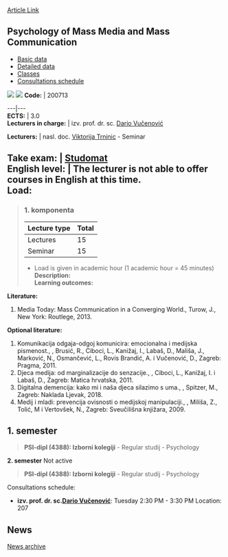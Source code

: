 [Article Link](https://www.fhs.hr/en/course/pommamc_b)

## Psychology of Mass Media and Mass Communication
  * [Basic data](https://www.fhs.hr/en/course/pommamc_b#v1id-523821_1413_1_0 "Basic data")
  * [Detailed data](https://www.fhs.hr/en/course/pommamc_b#v1id-523821_1413_1_1 "Detailed data")
  * [Classes](https://www.fhs.hr/en/course/pommamc_b#v1id-523821_1413_1_2 "Classes")
  * [Consultations schedule](https://www.fhs.hr/en/course/pommamc_b#v1id-523821_1413_1_3 "Consultations schedule")


[![](https://www.fhs.hr/img/flags/gif/hr.gif)](https://www.fhs.hr/predmet/pmmmk_a) [![](https://www.fhs.hr/img/flags/gif/gb.gif)](https://www.fhs.hr/en/course/pommamc_b)
**Code:** |  200713  
  
---|---  
**ECTS:** |  3.0   
**Lecturers in charge:** |  izv. prof. dr. sc. [Dario Vučenović](https://www.fhs.hr/staff/dario.vucenovic)   
  
**Lecturers:** |  nasl. doc. [Viktorija Trninic](https://www.fhs.hr/djelatnik/viktorija.trninic) - Seminar  
  
**Take exam:** |  [Studomat](http://www.isvu.hr/studomat)  
**English level:** |  The lecturer is not able to offer courses in English at this time.   
**Load:**  
---  
> ### 1. komponenta
> | Lecture type | Total  
> ---|---  
> Lectures | 15  
> Seminar | 15  
> * Load is given in academic hour (1 academic hour = 45 minutes)   
**Description:**  
> **Learning outcomes:**  

  
**Literature:**  
  1. Media Today: Mass Communication in a Converging World., Turow, J., New York: Routlege, 2013. 

  
**Optional literature:**  
  1. Komunikacija odgaja-odgoj komunicira: emocionalna i medijska pismenost., , Brusić, R., Ciboci, L., Kanižaj, I., Labaš, D., Mališa, J., Marković, N., Osmančević, L., Rovis Brandić, A. i Vučenović, D., Zagreb: Pragma, 2011.
  2. Djeca medija: od marginalizacije do senzacije., , Ciboci, L., Kanižaj, I. i Labaš, D., Zagreb: Matica hrvatska, 2011.
  3. Digitalna demencija: kako mi i naša djeca silazimo s uma., , Spitzer, M., Zagreb: Naklada Ljevak, 2018.
  4. Medij i mladi: prevencija ovisnosti o medijskoj manipulaciji., , Miliša, Z., Tolić, M i Vertovšek, N., Zagreb: Sveučilišna knjižara, 2009.

  
**1. semester**  
---  
> **PSI-dipl (4388): Izborni kolegiji** - Regular studij - Psychology  
>   
  
**2. semester** Not active  
> **PSI-dipl (4388): Izborni kolegiji** - Regular studij - Psychology  
>   
Consultations schedule: 
  * **izv. prof. dr. sc.[Dario Vučenović](https://www.fhs.hr/staff/dario.vucenovic)**: 
Tuesday 2:30 PM - 3:30 PM
Location: 207 


## News
[News archive](https://www.fhs.hr/en/course/pommamc_b?@=21853#news_115983 "News archive")
